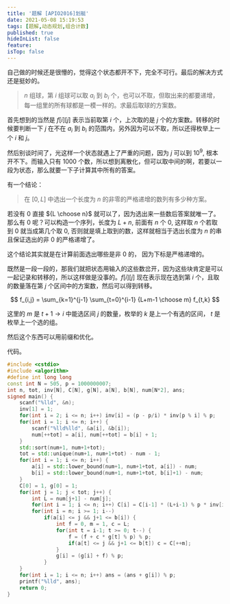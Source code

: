```yaml
---
title: '题解 [APIO2016]划艇'
date: 2021-05-08 15:19:53
tags: [题解,动态规划,组合计数]
published: true
hideInList: false
feature: 
isTop: false
---
```

自己做的时候还是很懵的，觉得这个状态都开不下，完全不可行。最后的解决方式还是挺妙的。

<!-- more -->

> $n$ 组球，第 $i$ 组球可以取  $a_i$ 到 $b_i$ 个，也可以不取，但取出来的都要递增，每一组里的所有球都是一模一样的。求最后取球的方案数。

首先想到的当然是 $f[i][j]$ 表示当前取第 $i$ 个，上次取的是 $j$ 个的方案数。转移的时候要判断一下 $j$ 在不在 $a_i$ 到 $b_i$ 的范围内，另外因为可以不取，所以还得枚举上一个 $i$ 和 $j$。

然后别谈时间了，光这样一个状态就遇上了严重的问题，因为 $j$ 可以到 $10^9$, 根本开不下。而输入只有 $1000$ 个数，所以想到离散化，但可以取中间的啊，若要以一段为状态，那么就要一下子计算其中所有的答案。

有一个结论：

> 在 $[0,L]$ 中选出一个长度为 $n$ 的非零的严格递增的数列有多少种方案。

若没有 $0$ 直接 ${L \choose n}$ 就可以了，因为选出来一些数后答案就唯一了。那么有 $0$ 呢？可以构造一个序列，长度为 $L+n$, 前面有 $n$ 个 $0$, 这样取 $n$ 个若取到 $0$ 就当成第几个取 $0$, 否则就是填上取到的数，这样就相当于选出长度为 $n$ 的串且保证选出的非 $0$ 的严格递增了。

这个结论其实就是在计算前面选出哪些是非 $0$ 的， 因为下标是严格递增的。

既然是一段一段的，那我们就把状态用输入的这些数岔开，因为这些块肯定是可以一起记录和转移的，所以这样做是没事的。$f[i][j]$ 现在表示现在选到第 $i$ 个，且取的数量落在第 $j$ 个区间中的方案数，然后可以得到转移。

$$
f_{i,j} = \sum_{k=1}^{j-1} \sum_{t=0}^{i-1} {L+m-1 \choose m} f_{t,k}
$$

这里的 $m$ 是 $t+1 \to  i$ 中能选区间 $j$ 的数量，枚举的 $k$ 是上一个有选的区间， $t$ 是枚举上一个选的组。

然后这个东西可以用前缀和优化。

代码。

```cpp
#include <cstdio>
#include <algorithm>
#define int long long
const int N = 505, p = 1000000007;
int n, tot, inv[N], C[N], g[N], a[N], b[N], num[N*2], ans;
signed main() {
	scanf("%lld", &n);
	inv[1] = 1;
	for(int i = 2; i <= n; i++) inv[i] = (p - p/i) * inv[p % i] % p;
	for(int i = 1; i <= n; i++) {
		scanf("%lld%lld", &a[i], &b[i]);
		num[++tot] = a[i], num[++tot] = b[i] + 1;
	}
	std::sort(num+1, num+1+tot);
	tot = std::unique(num+1, num+1+tot) - num - 1;
	for(int i = 1; i <= n; i++) {
		a[i] = std::lower_bound(num+1, num+1+tot, a[i]) - num; 
		b[i] = std::lower_bound(num+1, num+1+tot, b[i]+1) - num;
	}
	C[0] = 1, g[0] = 1;
	for(int j = 1; j < tot; j++) {
		int L = num[j+1] - num[j];
		for(int i = 1; i <= n; i++) C[i] = C[i-1] * (L+i-1) % p * inv[i] % p;
		for(int i = n; i >= 1; i--)
			if(a[i] <= j && j+1 <= b[i]) {
				int f = 0, m = 1, c = L;
				for(int t = i-1; t >= 0; t--) {
					f = (f + c * g[t] % p) % p;
					if(a[t] <= j && j+1 <= b[t]) c = C[++m];
				}
				g[i] = (g[i] + f) % p;
			}
	}
	for(int i = 1; i <= n; i++) ans = (ans + g[i]) % p;
	printf("%lld", ans);
	return 0;
}
```
